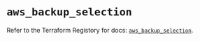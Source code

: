 # `aws_backup_selection`

Refer to the Terraform Registory for docs: [`aws_backup_selection`](https://registry.terraform.io/providers/hashicorp/aws/5.21.0/docs/resources/backup_selection).
